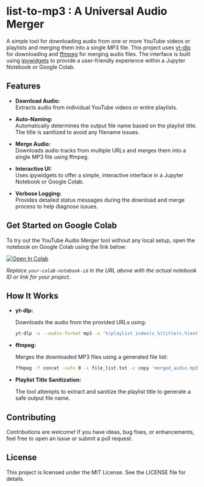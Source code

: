# list-to-mp3 : A Universal Audio Merger

A simple tool for downloading audio from one or more YouTube videos or playlists and merging them into a single MP3 file. This project uses [yt-dlp](https://github.com/yt-dlp/yt-dlp) for downloading and [ffmpeg](https://ffmpeg.org/) for merging audio files. The interface is built using [ipywidgets](https://ipywidgets.readthedocs.io/) to provide a user-friendly experience within a Jupyter Notebook or Google Colab.

## Features

- **Download Audio:**  
  Extracts audio from individual YouTube videos or entire playlists.

- **Auto-Naming:**  
  Automatically determines the output file name based on the playlist title. The title is sanitized to avoid any filename issues.

- **Merge Audio:**  
  Downloads audio tracks from multiple URLs and merges them into a single MP3 file using ffmpeg.

- **Interactive UI:**  
  Uses ipywidgets to offer a simple, interactive interface in a Jupyter Notebook or Google Colab.

- **Verbose Logging:**  
  Provides detailed status messages during the download and merge process to help diagnose issues.

## Get Started on Google Colab

To try out the YouTube Audio Merger tool without any local setup, open the notebook on Google Colab using the link below:

[![Open In Colab](https://colab.research.google.com/assets/colab-badge.svg)](https://colab.research.google.com/drive/your-colab-notebook-id)

*Replace `your-colab-notebook-id` in the URL above with the actual notebook ID or link for your project.*

## How It Works

- **yt-dlp:**
  
  Downloads the audio from the provided URLs using:
  ```bash
  yt-dlp -x --audio-format mp3 -o '%(playlist_index)s_%(title)s.%(ext)s' <URL>
  ```

- **ffmpeg:**
  
  Merges the downloaded MP3 files using a generated file list:

  ```bash
  ffmpeg -f concat -safe 0 -i file_list.txt -c copy 'merged_audio.mp3'
  ```

- **Playlist Title Sanitization:**
  
  The tool attempts to extract and sanitize the playlist title to generate a safe output file name.


## Contributing

Contributions are welcome! If you have ideas, bug fixes, or enhancements, feel free to open an issue or submit a pull request.

## License

This project is licensed under the MIT License. See the LICENSE file for details.
